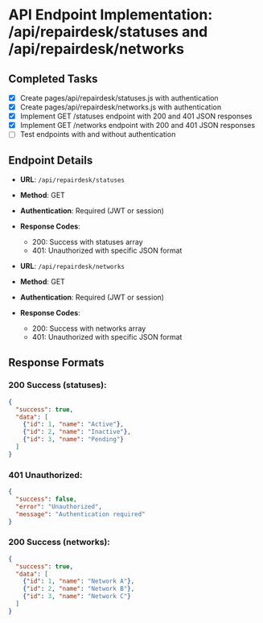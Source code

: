 # API Endpoint Implementation: /api/repairdesk/statuses and /api/repairdesk/networks

## Completed Tasks
- [x] Create pages/api/repairdesk/statuses.js with authentication
- [x] Create pages/api/repairdesk/networks.js with authentication
- [x] Implement GET /statuses endpoint with 200 and 401 JSON responses
- [x] Implement GET /networks endpoint with 200 and 401 JSON responses
- [ ] Test endpoints with and without authentication

## Endpoint Details
- **URL**: `/api/repairdesk/statuses`
- **Method**: GET
- **Authentication**: Required (JWT or session)
- **Response Codes**:
  - 200: Success with statuses array
  - 401: Unauthorized with specific JSON format

- **URL**: `/api/repairdesk/networks`
- **Method**: GET
- **Authentication**: Required (JWT or session)
- **Response Codes**:
  - 200: Success with networks array
  - 401: Unauthorized with specific JSON format

## Response Formats
### 200 Success (statuses):
```json
{
  "success": true,
  "data": [
    {"id": 1, "name": "Active"},
    {"id": 2, "name": "Inactive"},
    {"id": 3, "name": "Pending"}
  ]
}
```

### 401 Unauthorized:
```json
{
  "success": false,
  "error": "Unauthorized",
  "message": "Authentication required"
}
```

### 200 Success (networks):
```json
{
  "success": true,
  "data": [
    {"id": 1, "name": "Network A"},
    {"id": 2, "name": "Network B"},
    {"id": 3, "name": "Network C"}
  ]
}
